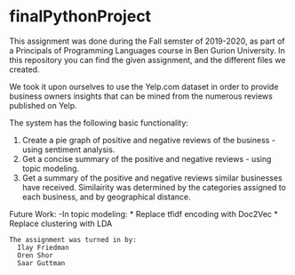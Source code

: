 # finalPythonProject

This assignment was done during the Fall semster of 2019-2020, as part of a Principals of Programming Languages course in Ben Gurion University.
In this repository you can find the given assignment, and the different files we created.

We took it upon ourselves to use the Yelp.com dataset in order to provide business owners insights that can be mined 
from the numerous reviews published on Yelp.

The system has the following basic functionality:
  1. Create a pie graph of positive and negative reviews of the business - using sentiment analysis.
  2. Get a concise summary of the positive and negative reviews - using topic modeling.
  3. Get a summary of the positive and negative reviews similar businesses have received. Similairity was determined by the categories assigned to each business, and by geographical distance.
  
  
 Future Work:
  -In topic modeling:
    * Replace tfidf encoding with Doc2Vec
    * Replace clustering with LDA
    
    The assignment was turned in by:
      Ilay Friedman
      Oren Shor
      Saar Guttman

